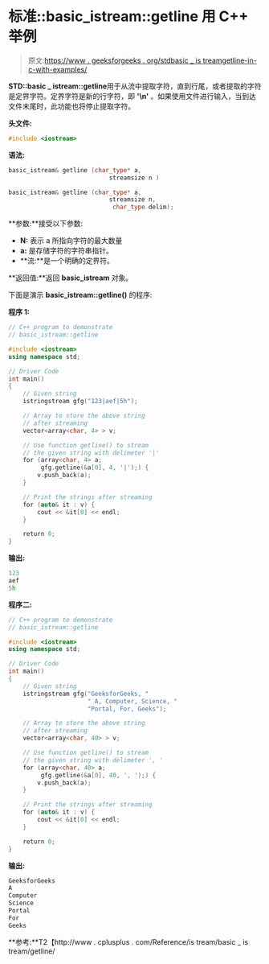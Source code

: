 # 标准::basic_istream::getline 用 C++ 举例

> 原文:[https://www . geeksforgeeks . org/stdbasic _ is treamgetline-in-c-with-examples/](https://www.geeksforgeeks.org/stdbasic_istreamgetline-in-c-with-examples/)

**STD::basic _ istream::getline**用于从流中提取字符，直到行尾，或者提取的字符是定界字符。定界字符是新的行字符，即 **'\n'** 。如果使用文件进行输入，当到达文件末尾时，此功能也将停止提取字符。

**头文件:**

```cpp
#include <iostream>

```

**语法:**

```cpp
basic_istream& getline (char_type* a, 
                            streamsize n )

basic_istream& getline (char_type* a, 
                            streamsize n, 
                             char_type delim);

```

**参数:**接受以下参数:

*   **N:** 表示 a 所指向字符的最大数量
*   **a:** 是存储字符的字符串指针。
*   **流:**是一个明确的定界符。

**返回值:**返回 **basic_istream** 对象。

下面是演示 **basic_istream::getline()** 的程序:

**程序 1:**

```cpp
// C++ program to demonstrate
// basic_istream::getline

#include <iostream>
using namespace std;

// Driver Code
int main()
{
    // Given string
    istringstream gfg("123|aef|5h");

    // Array to store the above string
    // after streaming
    vector<array<char, 4> > v;

    // Use function getline() to stream
    // the given string with delimeter '|'
    for (array<char, 4> a;
         gfg.getline(&a[0], 4, '|');) {
        v.push_back(a);
    }

    // Print the strings after streaming
    for (auto& it : v) {
        cout << &it[0] << endl;
    }

    return 0;
}
```

**输出:**

```cpp
123
aef
5h

```

**程序二:**

```cpp
// C++ program to demonstrate
// basic_istream::getline

#include <iostream>
using namespace std;

// Driver Code
int main()
{
    // Given string
    istringstream gfg("GeeksforGeeks, "
                      " A, Computer, Science, "
                      "Portal, For, Geeks");

    // Array to store the above string
    // after streaming
    vector<array<char, 40> > v;

    // Use function getline() to stream
    // the given string with delimeter ', '
    for (array<char, 40> a;
         gfg.getline(&a[0], 40, ', ');) {
        v.push_back(a);
    }

    // Print the strings after streaming
    for (auto& it : v) {
        cout << &it[0] << endl;
    }

    return 0;
}
```

**输出:**

```cpp
GeeksforGeeks
A
Computer
Science
Portal
For
Geeks

```

**参考:**T2【http://www . cplusplus . com/Reference/is tream/basic _ is tream/getline/